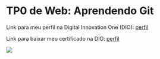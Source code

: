 <h1>TP0 de Web: Aprendendo Git</h1>

Link para meu perfil na Digital Innovation One (DIO):
<a href="https://web.digitalinnovation.one/users/SEU_USUARIO?tab=achievements">
  perfil
</a>

Link para baixar meu certificado na DIO:
<a href="https://certificates.digitalinnovation.one/ID_DO_CERTIFICADO">
  perfil
</a>

<img src="https://fegemo.github.io/cefet-web/images/medalha-curso-git-na-dio.png">
